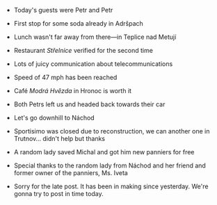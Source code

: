 - Today's guests were Petr and Petr
- First stop for some soda already in Adršpach
- Lunch wasn't far away from there—in Teplice nad Metují
- Restaurant _Střelnice_ verified for the second time
- Lots of juicy communication about telecommunications
- Speed of 47 mph has been reached
- Café _Modrá Hvězda_ in Hronoc is worth it
- Both Petrs left us and headed back towards their car
- Let's go downhill to Náchod
- Sportisimo was closed due to reconstruction, we can another one in Trutnov… didn't help but thanks
- A random lady saved Michal and got him new panniers for free
- Special thanks to the random lady from Náchod and her friend and former owner of the panniers, Ms. Iveta

- Sorry for the late post. It has been in making since yesterday. We're gonna try to post in time today.
